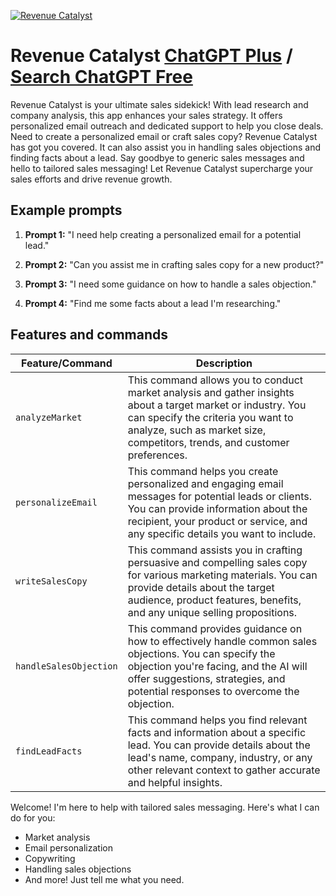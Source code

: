 
[![Revenue Catalyst](https://files.oaiusercontent.com/file-iTtKrvM0B0NlNhM7yvYblvHF?se=2123-10-20T17%3A42%3A40Z&sp=r&sv=2021-08-06&sr=b&rscc=max-age%3D31536000%2C%20immutable&rscd=attachment%3B%20filename%3DRevenue%2520Catalyst%2520Profile%2520Picture.png&sig=UraZBa4CKM8DFzsbaopEzxFZU3VhQIOhBnsH%2BO7dbYY%3D)](https://chat.openai.com/g/g-xBs1y0HQN-revenue-catalyst)

# Revenue Catalyst [ChatGPT Plus](https://chat.openai.com/g/g-xBs1y0HQN-revenue-catalyst) / [Search ChatGPT Free](https://gptcall.net/index.html#/?search=Revenue%20Catalyst)

Revenue Catalyst is your ultimate sales sidekick! With lead research and company analysis, this app enhances your sales strategy. It offers personalized email outreach and dedicated support to help you close deals. Need to create a personalized email or craft sales copy? Revenue Catalyst has got you covered. It can also assist you in handling sales objections and finding facts about a lead. Say goodbye to generic sales messages and hello to tailored sales messaging! Let Revenue Catalyst supercharge your sales efforts and drive revenue growth.

## Example prompts

1. **Prompt 1:** "I need help creating a personalized email for a potential lead."

2. **Prompt 2:** "Can you assist me in crafting sales copy for a new product?"

3. **Prompt 3:** "I need some guidance on how to handle a sales objection."

4. **Prompt 4:** "Find me some facts about a lead I'm researching."

## Features and commands

| Feature/Command | Description |
| --- | --- |
| `analyzeMarket` | This command allows you to conduct market analysis and gather insights about a target market or industry. You can specify the criteria you want to analyze, such as market size, competitors, trends, and customer preferences. |
| `personalizeEmail` | This command helps you create personalized and engaging email messages for potential leads or clients. You can provide information about the recipient, your product or service, and any specific details you want to include. |
| `writeSalesCopy` | This command assists you in crafting persuasive and compelling sales copy for various marketing materials. You can provide details about the target audience, product features, benefits, and any unique selling propositions. |
| `handleSalesObjection` | This command provides guidance on how to effectively handle common sales objections. You can specify the objection you're facing, and the AI will offer suggestions, strategies, and potential responses to overcome the objection. |
| `findLeadFacts` | This command helps you find relevant facts and information about a specific lead. You can provide details about the lead's name, company, industry, or any other relevant context to gather accurate and helpful insights. |

Welcome! I'm here to help with tailored sales messaging. Here's what I can do for you:
- Market analysis
- Email personalization
- Copywriting
- Handling sales objections
- And more! Just tell me what you need.


